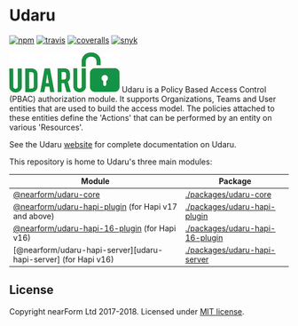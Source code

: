 # Udaru
[![npm][npm-badge]][npm-url]
[![travis][travis-badge]][travis-url]
[![coveralls][coveralls-badge]][coveralls-url]
[![snyk][snyk-badge]][snyk-url]

![Udaru](./docs/logo.jpg)
Udaru is a Policy Based Access Control (PBAC) authorization module. It supports Organizations, Teams and User entities that are used to build the access model. The policies attached to these entities define the 'Actions' that can be performed by an entity on various 'Resources'.

See the Udaru [website](https://nearform.github.io/udaru/) for complete documentation on Udaru.

This repository is home to Udaru's three main modules:

| Module                                                                    | Package                                                             |
| ------                                                                    | -------                                                             |
| [@nearform/udaru-core][npm-udaru-core]                                    | [./packages/udaru-core](./packages/udaru-core)                      |
| [@nearform/udaru-hapi-plugin][udaru-hapi-plugin] (for Hapi v17 and above) | [./packages/udaru-hapi-plugin](./packages/udaru-hapi-plugin)        |
| [@nearform/udaru-hapi-16-plugin][udaru-hapi-16-plugin] (for Hapi v16)     | [./packages/udaru-hapi-16-plugin](./packages/udaru-hapi-16-plugin)  |
| [@nearform/udaru-hapi-server][udaru-hapi-server] (for Hapi v16)           | [./packages/udaru-hapi-server](./packages/udaru-hapi-server)        |

## License

Copyright nearForm Ltd 2017-2018. Licensed under [MIT license](https://choosealicense.com/licenses/mit).


[npm-udaru-core]: https://www.npmjs.com/package/@nearform/udaru-core
[udaru-hapi-plugin]: https://www.npmjs.com/package/udaru/@nearform/udaru-hapi-plugin
[udaru-hapi-16-plugin]: https://www.npmjs.com/package/udaru/@nearform/udaru-hapi-16-plugin
[travis-badge]: https://travis-ci.org/nearform/udaru.svg?branch=master
[travis-url]: https://travis-ci.org/nearform/udaru
[npm-badge]: https://badge.fury.io/js/%40nearform/udaru-core.svg
[npm-url]: https://npmjs.org/package/@nearform/udaru-core

[coveralls-badge]: https://coveralls.io/repos/nearform/udaru/badge.svg?branch=master&service=github
[coveralls-url]: https://coveralls.io/github/nearform/udaru?branch=master
[snyk-badge]: https://snyk.io/test/github/nearform/udaru/badge.svg
[snyk-url]: https://snyk.io/test/github/nearform/udaru
